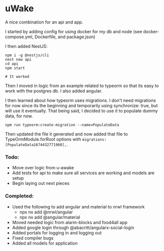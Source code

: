 # uWake

A nice combination for an api and app.

I started by adding config for using docker for my db and node (see docker-compose.yml, Dockerfile, and package.json)

I then added NestJS:
```
npm i -g @nestjs/cli
nest new api
cd api
npm start

# It worked
```

Then I moved in logic from an example related to typeorm so that its easy to work with the postgres db. I also added angular.

I then learned about how typeorm uses migrations. I don't need migrations for now since its the beginning and temporarily using synchronize: true, but will use it eventually. That being said, I decided to use it to populate dummy data, for now.

```
npm run typeorm:create-migration --name=PopulateData
```

Then updated the file it generated and now added that file to TypeOrmModule.forRoot options with `migrations: [PopulateData1674432771960],`.

### Todo:
- Move over logic from u-awake
- Add tests for api to make sure all services are working and models are setup
- Begin laying out next pieces


### Completed:
- Used the following to add angular and material to nrwl framework
  - npx nx add @nrwl/angular
  - npx nx add @angular/material
- Moved needed logic from alarm-blocks and food4all app
- Added google login through @abacritt/angularx-social-login
- Added portals for logging in and logging out
- Fixed compiler bugs
- Added all models for application
